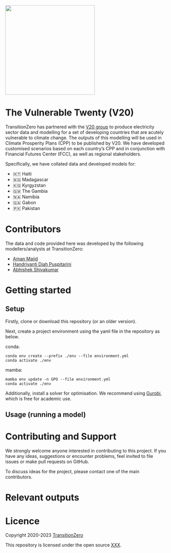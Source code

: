 
<img src="https://github.com/transition-zero/V20/blob/main/data/assets/readme-banner.png" alt="" width="280" align="center">
<br>

# The Vulnerable Twenty (V20)

TransitionZero has partnered with the [V20 group](https://www.v-20.org/) to produce electricity sector data and modelling for a set of developing countries that are acutely vulnerable to climate change. The outputs of this modelling will be used in Climate Prosperity Plans (CPP) to be published by V20. We have developed customised scenarios based on each country’s CPP and in conjunction with Financial Futures Center (FCC), as well as regional stakeholders.

Specifically, we have collated data and developed models for:

- 🇭🇹 Haiti
- 🇲🇬 Madagascar
- 🇰🇬 Kyrgyzstan
- 🇬🇲 The Gambia
- 🇳🇦 Namibia 
- 🇬🇦 Gabon
- 🇵🇰 Pakistan

# Contributors
The data and code provided here was developed by the following modellers/analysts at TransitionZero:

- [Aman Majid](https://www.transitionzero.org/team/aman-majid)
- [Handriyanti Diah Puspitarini](https://www.transitionzero.org/team/handriyanti-diah-puspitarini)
- [Abhishek Shivakumar](https://www.transitionzero.org/team/abhishek-shivakumar)

# Getting started

## Setup
Firstly, clone or download this repository (or an older version). 

Next, create a project environment using the yaml file in the repository as below.

conda:

```
conda env create --prefix ./env --file environment.yml
conda activate ./env
```

mamba:

```
mamba env update -n GPO --file environment.yml
conda activate ./env
```

Additionally, install a solver for optimisation. We recommend using [Gurobi](https://www.gurobi.com/downloads/), which is free for academic use.

## Usage (running a model)

# Contributing and Support

We strongly welcome anyone interested in contributing to this project. If you have any ideas, suggestions or encounter problems, feel invited to file issues or make pull requests on GitHub.

To discuss ideas for the project, please contact one of the main contributors. 

# Relevant outputs

# Licence

Copyright 2020-2023 [TransitionZero](https://www.transitionzero.org/)

This repository is licensed under the open source [XXX](...).
